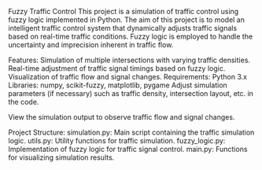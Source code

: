 Fuzzy Traffic Control
This project is a simulation of traffic control using fuzzy logic implemented in Python. The aim of this project is to model an intelligent traffic control system that dynamically adjusts traffic signals based on real-time traffic conditions. Fuzzy logic is employed to handle the uncertainty and imprecision inherent in traffic flow.

Features:
Simulation of multiple intersections with varying traffic densities.
Real-time adjustment of traffic signal timings based on fuzzy logic.
Visualization of traffic flow and signal changes.
Requirements:
Python 3.x
Libraries: numpy, scikit-fuzzy, matplotlib, pygame
Adjust simulation parameters (if necessary) such as traffic density, intersection layout, etc. in the code.

View the simulation output to observe traffic flow and signal changes.

Project Structure:
simulation.py: Main script containing the traffic simulation logic.
utils.py: Utility functions for traffic simulation.
fuzzy_logic.py: Implementation of fuzzy logic for traffic signal control.
main.py: Functions for visualizing simulation results.
